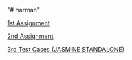 "# harman" 

 
[ 1st Assignment ](httphttps://rawgit.com/mabhijitcontact/harman/master/)


[2nd Assignment](https://rawgit.com/mabhijitcontact/harman/master/2ndAssingment.html)


[3rd Test Cases (JASMINE STANDALONE)](https://rawgit.com/mabhijitcontact/harman/master/jasmine/SpecRunner.html)
